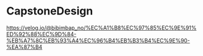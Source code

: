 # CapstoneDesign

<https://velog.io/@bibimbap_no/%EC%A1%B8%EC%97%85%EC%9E%91%ED%92%88%EC%9D%84-%EB%A7%8C%EB%93%A4%EC%96%B4%EB%B3%B4%EC%9E%90-%EA%87%B4>
